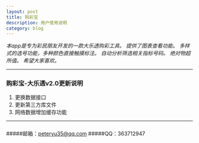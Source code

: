 ```yaml
---
layout: post
title: 购彩宝
description: 用户使用说明
category: blog
---
```


*本app是专为彩民朋友开发的一款大乐透购彩工具。*
*提供了图表查看功能。*
*多样式的选号功能，多种颜色直接触摸标注。*
*自动分析筛选相关指标号码。*
*绝对物超所值。*
*希望大家喜欢。*

***
#####



###  购彩宝-大乐透v2.0更新说明

1.  更换数据接口
2.  更新第三方库文件
3.  网络数据增加缓存功能


***
#####

#####邮箱：peteryu35@qq.com
#####QQ：363712947
